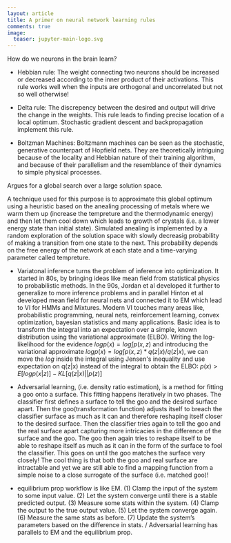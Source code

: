 ```yaml
---
layout: article
title: A primer on neural network learning rules
comments: true
image:
  teaser: jupyter-main-logo.svg
---
```


How do we neurons in the brain learn? 

- Hebbian rule: The weight connecting two neurons should be increased or decreased according to the inner product of their activations. This rule works well when the inputs are orthogonal and uncorrelated but not so well otherwise!

- Delta rule: The discrepency between the desired and output will drive the change in the weights. This rule leads to finding precise location of a local optimum. Stochastic gradient descent and backpropagation implement this rule. 

- Boltzman Machines: Boltzmann machines can be seen as the stochastic, generative counterpart of Hopfield nets. They are theoretically intriguing because of the locality and Hebbian nature of their training algorithm, and because of their parallelism and the resemblance of their dynamics to simple physical processes. 

Argues for a global search over a large solution space. 

A technique used for this purpose is to approximate this global optimum using a heuristic based on the anealing processing of metals where we warm them up (increase the tempreture and the thermodynamic energy) and then let them cool down which leads to growth of crystals (i.e. a lower energy state than initial state). Simulated anealing is implemented by a random exploration of the solution space with slowly decreasig probability of making a transition from one state to the next. This probability depends on the free energy of the network at each state and a time-varying parameter called tempreture. 


- Variatonal inference turns the problem of inference into optimization. It started in 80s, by bringing ideas like mean field from statistical physics to probabilistic methods. In the 90s, Jordan et al developed it further to generalize to more inference problems and in parallel Hinton et al developed mean field for neural nets and connected it to EM which lead to VI for HMMs and Mixtures. Modern VI touches many areas like, probabilistic programming, neural nets, reinforcement learning, convex optimization, bayesian statistics and many applications. Basic idea is to transform the integral into an expectation over a simple, known distribution using the variational approximate (ELBO). Writing the log-likelihood for the evidence $log p(x)=log \int p(x,z)$ and introducing the variational approximate $log p(x)= log \int p(x,z)*q(z|x)/q(z|x)$, we can move the $log$ inside the integral using Jensen's inequality and use expectation on q(z|x) instead of the integral to obtain the ELBO: $p(x)> E[log p(x|z)] - KL[q(z|x)||p(z)]$ 

- Adversarial learning, (i.e. density ratio estimation), is a method for fitting a goo onto a surface. This fitting happens iteratively in two phases. The classifier first defines a surface to tell the goo and the desired surface apart. Then the goo(transformation function) adjusts itself to breach the classifier surface as much as it can and therefore reshaping itself closer to the desired surface. Then the classifier tries again to tell the goo and the real surface apart capturing more intricacies in the difference of the surface and the goo. The goo then again tries to reshape itself to be able to reshape itself as much as it can in the form of the surface to fool the classifier. This goes on until the goo matches the surface very closely! The cool thing is that both the goo and real surface are intractable and yet we are still able to find a mapping function from a simple noise to a close surrogate of the surface (i.e. matched goo)!

- equilibrium prop workflow is like EM. (1) Clamp the input of the system to some input value. (2) Let the system converge until there is a stable predicted output. (3) Measure some stats within the system. (4) Clamp the output to the true output value. (5) Let the system converge again. (6) Measure the same stats as before. (7) Update the system’s parameters based on the difference in stats. / Adversarial learning has parallels to EM and the equilibrium prop. 